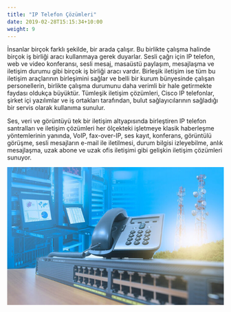 ```yaml
---
title: "IP Telefon Çözümleri"
date: 2019-02-28T15:15:34+10:00
weight: 9
---
```

İnsanlar birçok farklı şekilde, bir arada çalışır. Bu birlikte çalışma halinde birçok iş birliği aracı kullanmaya gerek duyarlar. Sesli çağrı için IP telefon, web ve video konferansı, sesli mesaj, masaüstü paylaşım, mesajlaşma ve iletişim durumu gibi birçok iş birliği aracı vardır. Birleşik iletişim ise tüm bu iletişim araçlarının birleşimini sağlar ve belli bir kurum bünyesinde çalışan personellerin, birlikte çalışma durumunu daha verimli bir hale getirmekte faydası oldukça büyüktür. Tümleşik iletişim çözümleri, Cisco IP telefonlar, şirket içi yazılımlar ve iş ortakları tarafından, bulut sağlayıcılarının sağladığı bir servis olarak kullanıma sunulur.

Ses, veri ve görüntüyü tek bir iletişim altyapısında birleştiren IP telefon santralları ve iletişim çözümleri her ölçekteki işletmeye klasik haberleşme yöntemlerinin yanında, VoIP, fax-over-IP, ses kayıt, konferans, görüntülü görüşme, sesli mesajların e-mail ile iletilmesi, durum bilgisi izleyebilme, anlık mesajlaşma, uzak abone ve uzak ofis iletişimi gibi gelişkin iletişim çözümleri sunuyor.

![IP Telefon](/images/services/iptelefon.jpg)